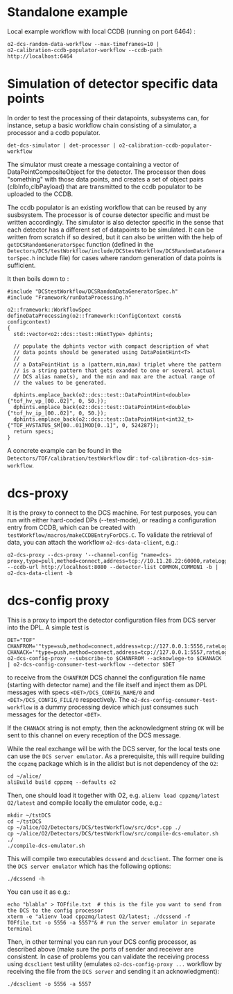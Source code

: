<!-- doxy
\page refDetectorsDCStestWorkflow testWorkflow
/doxy -->

# Standalone example

Local example workflow with local CCDB (running on port 6464) :

```shell
o2-dcs-random-data-workflow --max-timeframes=10 |
o2-calibration-ccdb-populator-workflow --ccdb-path http://localhost:6464
```

# Simulation of detector specific data points

In order to test the processing of their datapoints, subsystems can, for instance, setup a basic workflow chain consisting of a simulator, a processor and a ccdb populator.

```console
det-dcs-simulator | det-processor | o2-calibration-ccdb-populator-workflow
```

The simulator must create a message containing a vector of DataPointCompositeObject for the detector. The processor then does "something" with those data points, and creates a set of object pairs (clbInfo,clbPayload) that are transmitted to the ccdb populator to be uploaded to the CCDB.

The ccdb populator is an existing workflow that can be reused by any susbsystem. The processor is of course detector specific and must be written accordingly.
The simulator is also detector specific in the sense that each detector has a different set of datapoints to be simulated. It can be written from scratch if so desired, but it can also be written with the help of `getDCSRandomGeneratorSpec` function (defined in the `Detectors/DCS/testWorkflow/include/DCStestWorkflow/DCSRandomDataGeneratorSpec.h` include file) for cases where random generation of data points is sufficient.

It then boils down to :

```
#include "DCStestWorkflow/DCSRandomDataGeneratorSpec.h"
#include "Framework/runDataProcessing.h"

o2::framework::WorkflowSpec defineDataProcessing(o2::framework::ConfigContext const& configcontext)
{
  std::vector<o2::dcs::test::HintType> dphints;

  // populate the dphints vector with compact description of what
  // data points should be generated using DataPointHint<T>
  //
  // a DataPointHint is a (pattern,min,max) triplet where the pattern
  // is a string pattern that gets exanded to one or several actual
  // DCS alias name(s), and the min and max are the actual range of
  // the values to be generated.

  dphints.emplace_back(o2::dcs::test::DataPointHint<double>{"tof_hv_vp_[00..02]", 0, 50.});
  dphints.emplace_back(o2::dcs::test::DataPointHint<double>{"tof_hv_ip_[00..02]", 0, 50.});
  dphints.emplace_back(o2::dcs::test::DataPointHint<int32_t>{"TOF_HVSTATUS_SM[00..01]MOD[0..1]", 0, 524287});
  return specs;
}
```

A concrete example can be found in the `Detectors/TOF/calibration/testWorkflow` dir : `tof-calibration-dcs-sim-workflow`.

# dcs-proxy

It is the proxy to connect to the DCS machine.
For test purposes, you can run with either hard-coded DPs (--test-mode), or reading a configuration entry from CCDB, which can be created with `testWorkflow/macros/makeCCDBEntryForDCS.C`. To validate the retrieval of data, you can attach the workflow `o2-dcs-data-client`, e.g.:

```
o2-dcs-proxy --dcs-proxy '--channel-config "name=dcs-proxy,type=pull,method=connect,address=tcp://10.11.28.22:60000,rateLogging=1,transport=zeromq"' --ccdb-url http://localhost:8080 --detector-list COMMON,COMMON1 -b | o2-dcs-data-client -b
```





# dcs-config proxy

This is a proxy to import the detector configuration files from DCS server into the DPL. A simple test is

```
DET="TOF"
CHANFROM='"type=sub,method=connect,address=tcp://127.0.0.1:5556,rateLogging=1,transport=zeromq"'
CHANACK='"type=push,method=connect,address=tcp://127.0.0.1:5557,rateLogging=1,transport=zeromq"'
o2-dcs-config-proxy --subscribe-to $CHANFROM --acknowlege-to $CHANACK | o2-dcs-config-consumer-test-workflow --detector $DET
```

to receive from the `CHANFROM` DCS channel the configuration file name (starting with detector name) and the file itself and inject them as DPL messages with specs
`<DET>/DCS_CONFIG_NAME/0` and `<DET>/DCS_CONFIG_FILE/0` respectively.
The `o2-dcs-config-consumer-test-workflow` is a dummy processing device which just consumes such messages for the detector `<DET>`.

If the `CHANACK` string is not empty, then the acknowledgment string `OK` will be sent to this channel on every reception of the DCS message.

While the real exchange will be with the DCS server, for the local tests one can use the `DCS server emulator`. As a prerequisite, this will require building the `ccpzmq` package which is in the alidist but is not dependency of the `O2`:
```
cd ~/alice/
aliBuild build cppzmq --defaults o2
```

Then, one should load it together with O2, e.g. `alienv load cppzmq/latest O2/latest` and compile locally the emulator code, e.g.:
```
mkdir ~/tstDCS
cd ~/tstDCS
cp ~/alice/O2/Detectors/DCS/testWorkflow/src/dcs*.cpp ./
cp ~/alice/O2/Detectors/DCS/testWorkflow/src/compile-dcs-emulator.sh ./
./compile-dcs-emulator.sh
```
This will compile two executables `dcssend` and `dcsclient`. The former one is the `DCS server emulator` which has the following options:
```
./dcssend -h
```
You can use it as e.g.:
```
echo "blabla" > TOFfile.txt  # this is the file you want to send from the DCS to the config processor
xterm -e "alienv load cppzmq/latest O2/latest; ./dcssend -f TOFfile.txt -o 5556 -a 5557"& # run the server emulator in separate terminal
```

Then, in other terminal you can run your DCS config processor, as described above (make sure the ports of sender and receiver are consistent.
In case of problems you can validate the receiving process using `dcsclient` test utility (emulates `o2-dcs-config-proxy ...` workflow by receiving the file from the `DCS server` and sending it an acknowledgment):
```
./dcsclient -o 5556 -a 5557
```
